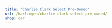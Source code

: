 ```yaml
---
title: "Charlie Clark Select Pre-Owned"
url: /harlingen/charlie-clark-select-pre-owned/
shop: car
---
```

